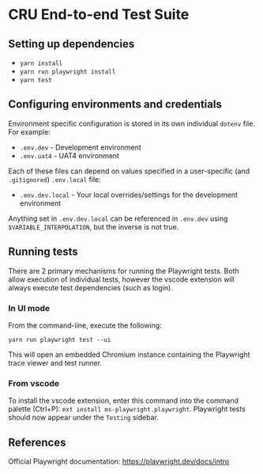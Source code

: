 # CRU End-to-end Test Suite

## Setting up dependencies

- `yarn install`
- `yarn run playwright install`
- `yarn test`

## Configuring environments and credentials

Environment specific configuration is stored in its own individual `dotenv` file. For example:

- `.env.dev` - Development environment
- `.env.uat4` - UAT4 environment

Each of these files can depend on values specified in a user-specific (and `.gitignored`) `.env.local` file:

- `.env.dev.local` - Your local overrides/settings for the development environment

Anything set in `.env.dev.local` can be referenced in `.env.dev` using `$VARIABLE_INTERPOLATION`, but the inverse is not true.

## Running tests

There are 2 primary mechanisms for running the Playwright tests. Both allow execution of individual tests, however the vscode extension will always execute test dependencies (such as login).

### In UI mode

From the command-line, execute the following:

```shell
yarn run playwright test --ui
```

This will open an embedded Chromium instance containing the Playwright trace viewer and test runner.

### From vscode

To install the vscode extension, enter this command into the command palette (Ctrl+P): `ext install ms-playwright.playwright`. Playwright tests should now appear under the `Testing` sidebar.

## References

Official Playwright documentation: <https://playwright.dev/docs/intro>
